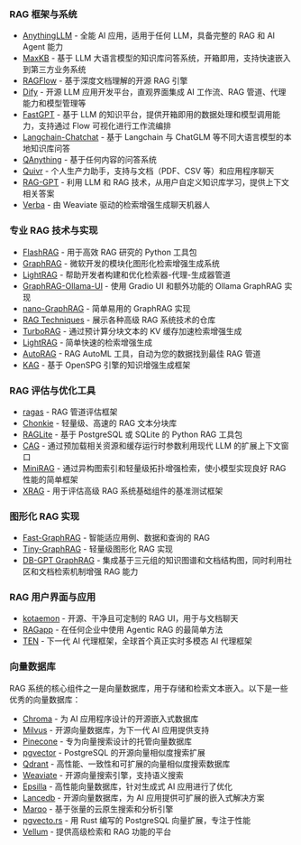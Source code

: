 

### RAG 框架与系统

* [AnythingLLM](https://github.com/Mintplex-Labs/anything-llm) - 全能 AI 应用，适用于任何 LLM，具备完整的 RAG 和 AI Agent 能力
* [MaxKB](https://github.com/1Panel-dev/MaxKB) - 基于 LLM 大语言模型的知识库问答系统，开箱即用，支持快速嵌入到第三方业务系统
* [RAGFlow](https://github.com/infiniflow/ragflow) - 基于深度文档理解的开源 RAG 引擎
* [Dify](https://github.com/langgenius/dify) - 开源 LLM 应用开发平台，直观界面集成 AI 工作流、RAG 管道、代理能力和模型管理等
* [FastGPT](https://github.com/labring/FastGPT) - 基于 LLM 的知识平台，提供开箱即用的数据处理和模型调用能力，支持通过 Flow 可视化进行工作流编排
* [Langchain-Chatchat](https://github.com/chatchat-space/Langchain-Chatchat) - 基于 Langchain 与 ChatGLM 等不同大语言模型的本地知识库问答
* [QAnything](https://github.com/netease-youdao/QAnything) - 基于任何内容的问答系统
* [Quivr](https://github.com/QuivrHQ/quivr) - 个人生产力助手，支持与文档（PDF、CSV 等）和应用程序聊天
* [RAG-GPT](https://github.com/open-kf/rag-gpt) - 利用 LLM 和 RAG 技术，从用户自定义知识库学习，提供上下文相关答案
* [Verba](https://github.com/weaviate/Verba) - 由 Weaviate 驱动的检索增强生成聊天机器人

### 专业 RAG 技术与实现

* [FlashRAG](https://github.com/RUC-NLPIR/FlashRAG) - 用于高效 RAG 研究的 Python 工具包
* [GraphRAG](https://github.com/microsoft/graphrag) - 微软开发的模块化图形化检索增强生成系统
* [LightRAG](https://github.com/SylphAI-Inc/LightRAG) - 帮助开发者构建和优化检索器-代理-生成器管道
* [GraphRAG-Ollama-UI](https://github.com/severian42/GraphRAG-Ollama-UI) - 使用 Gradio UI 和额外功能的 Ollama GraphRAG 实现
* [nano-GraphRAG](https://github.com/gusye1234/nano-graphrag) - 简单易用的 GraphRAG 实现
* [RAG Techniques](https://github.com/NirDiamant/RAG_Techniques) - 展示各种高级 RAG 系统技术的仓库
* [TurboRAG](https://github.com/MooreThreads/TurboRAG) - 通过预计算分块文本的 KV 缓存加速检索增强生成
* [LightRAG](https://github.com/HKUDS/LightRAG) - 简单快速的检索增强生成
* [AutoRAG](https://github.com/Marker-Inc-Korea/AutoRAG) - RAG AutoML 工具，自动为您的数据找到最佳 RAG 管道
* [KAG](https://github.com/OpenSPG/KAG) - 基于 OpenSPG 引擎的知识增强生成框架

### RAG 评估与优化工具

* [ragas](https://github.com/explodinggradients/ragas) - RAG 管道评估框架
* [Chonkie](https://pypi.org/project/chonkie) - 轻量级、高速的 RAG 文本分块库
* [RAGLite](https://github.com/superlinear-ai/raglite) - 基于 PostgreSQL 或 SQLite 的 Python RAG 工具包
* [CAG](https://github.com/hhhuang/CAG) - 通过预加载相关资源和缓存运行时参数利用现代 LLM 的扩展上下文窗口
* [MiniRAG](https://github.com/HKUDS/MiniRAG) - 通过异构图索引和轻量级拓扑增强检索，使小模型实现良好 RAG 性能的简单框架
* [XRAG](https://github.com/DocAILab/XRAG) - 用于评估高级 RAG 系统基础组件的基准测试框架

### 图形化 RAG 实现

* [Fast-GraphRAG](https://github.com/circlemind-ai/fast-graphrag) - 智能适应用例、数据和查询的 RAG
* [Tiny-GraphRAG](https://github.com/limafang/tiny-graphrag) - 轻量级图形化 RAG 实现
* [DB-GPT GraphRAG](https://github.com/eosphoros-ai/DB-GPT/tree/main/dbgpt/storage/knowledge_graph) - 集成基于三元组的知识图谱和文档结构图，同时利用社区和文档检索机制增强 RAG 能力

### RAG 用户界面与应用

* [kotaemon](https://github.com/Cinnamon/kotaemon) - 开源、干净且可定制的 RAG UI，用于与文档聊天
* [RAGapp](https://github.com/ragapp/ragapp) - 在任何企业中使用 Agentic RAG 的最简单方法
* [TEN](https://github.com/TEN-framework/ten_framework) - 下一代 AI 代理框架，全球首个真正实时多模态 AI 代理框架

### 向量数据库

RAG 系统的核心组件之一是向量数据库，用于存储和检索文本嵌入。以下是一些优秀的向量数据库：

* [Chroma](https://github.com/chroma-core/chroma) - 为 AI 应用程序设计的开源嵌入式数据库
* [Milvus](https://github.com/milvus-io/milvus) - 开源向量数据库，为下一代 AI 应用提供支持
* [Pinecone](https://www.pinecone.io/) - 专为向量搜索设计的托管向量数据库
* [pgvector](https://github.com/pgvector/pgvector) - PostgreSQL 的开源向量相似度搜索扩展
* [Qdrant](https://github.com/qdrant/qdrant) - 高性能、一致性和可扩展的向量相似度搜索数据库
* [Weaviate](https://github.com/semi-technologies/weaviate) - 开源向量搜索引擎，支持语义搜索
* [Epsilla](https://github.com/epsilla-cloud/vectordb) - 高性能向量数据库，针对生成式 AI 应用进行了优化
* [Lancedb](https://github.com/lancedb/lancedb) - 开源向量数据库，为 AI 应用提供可扩展的嵌入式解决方案
* [Marqo](https://github.com/marqo-ai/marqo) - 基于张量的云原生搜索和分析引擎
* [pgvecto.rs](https://github.com/tensorchord/pgvecto.rs) - 用 Rust 编写的 PostgreSQL 向量扩展，专注于性能
* [Vellum](https://www.vellum.ai/products/retrieval) - 提供高级检索和 RAG 功能的平台

